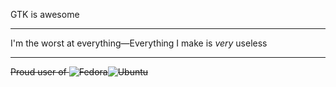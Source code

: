 GTK is awesome

___
I'm the worst at everything—Everything I make is *very* useless

___
~~Proud user of ![Fedora](https://img.shields.io/badge/-Fedora-blue?style=flat-square&logo=fedora)![Ubuntu](https://img.shields.io/badge/Ubuntu-orange?style=flat-square&logo=ubuntu&logoColor=white)~~
